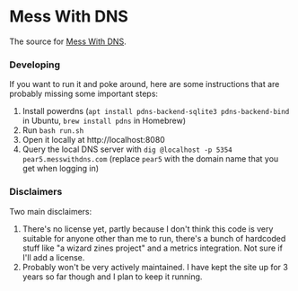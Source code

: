 # Mess With DNS

The source for [Mess With DNS](https://messwithdns.net).

### Developing

If you want to run it and poke around, here are some instructions that are
probably missing some important steps:

1. Install powerdns (`apt install pdns-backend-sqlite3 pdns-backend-bind` in Ubuntu, `brew install pdns` in Homebrew)
2. Run `bash run.sh`
3. Open it locally at http://localhost:8080
4. Query the local DNS server with `dig @localhost -p 5354 pear5.messwithdns.com` (replace `pear5` with the domain name that you get when logging in)

### Disclaimers

Two main disclaimers:

1. There's no license yet, partly because I don't think this code is very
   suitable for anyone other than me to run, there's a bunch of hardcoded stuff
   like "a wizard zines project" and a metrics integration. Not sure if I'll
   add a license.
2. Probably won't be very actively maintained. I have kept the site up for 3
   years so far though and I plan to keep it running.
